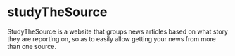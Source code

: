 # studyTheSource

StudyTheSource is a website that groups news articles based on what story they are reporting on, so as to easily allow getting your news from more than one source.
